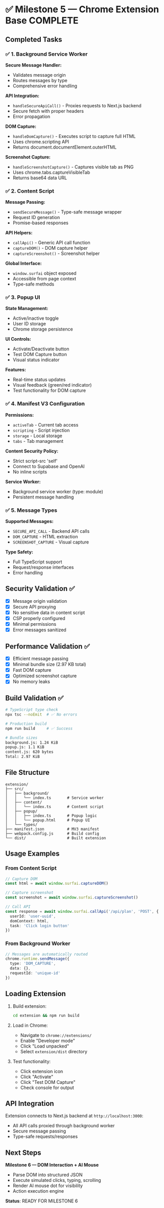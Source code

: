 # ✅ Milestone 5 — Chrome Extension Base COMPLETE

## Completed Tasks

### ✅ 1. Background Service Worker
**Secure Message Handler:**
- Validates message origin
- Routes messages by type
- Comprehensive error handling

**API Integration:**
- `handleSecureApiCall()` - Proxies requests to Next.js backend
- Secure fetch with proper headers
- Error propagation

**DOM Capture:**
- `handleDomCapture()` - Executes script to capture full HTML
- Uses chrome.scripting API
- Returns document.documentElement.outerHTML

**Screenshot Capture:**
- `handleScreenshotCapture()` - Captures visible tab as PNG
- Uses chrome.tabs.captureVisibleTab
- Returns base64 data URL

### ✅ 2. Content Script
**Message Passing:**
- `sendSecureMessage()` - Type-safe message wrapper
- Request ID generation
- Promise-based responses

**API Helpers:**
- `callApi()` - Generic API call function
- `captureDOM()` - DOM capture helper
- `captureScreenshot()` - Screenshot helper

**Global Interface:**
- `window.surfai` object exposed
- Accessible from page context
- Type-safe methods

### ✅ 3. Popup UI
**State Management:**
- Active/inactive toggle
- User ID storage
- Chrome storage persistence

**UI Controls:**
- Activate/Deactivate button
- Test DOM Capture button
- Visual status indicator

**Features:**
- Real-time status updates
- Visual feedback (green/red indicator)
- Test functionality for DOM capture

### ✅ 4. Manifest V3 Configuration
**Permissions:**
- `activeTab` - Current tab access
- `scripting` - Script injection
- `storage` - Local storage
- `tabs` - Tab management

**Content Security Policy:**
- Strict script-src 'self'
- Connect to Supabase and OpenAI
- No inline scripts

**Service Worker:**
- Background service worker (type: module)
- Persistent message handling

### ✅ 5. Message Types
**Supported Messages:**
- `SECURE_API_CALL` - Backend API calls
- `DOM_CAPTURE` - HTML extraction
- `SCREENSHOT_CAPTURE` - Visual capture

**Type Safety:**
- Full TypeScript support
- Request/response interfaces
- Error handling

## Security Validation ✅

- [x] Message origin validation
- [x] Secure API proxying
- [x] No sensitive data in content script
- [x] CSP properly configured
- [x] Minimal permissions
- [x] Error messages sanitized

## Performance Validation ✅

- [x] Efficient message passing
- [x] Minimal bundle size (2.97 KB total)
- [x] Fast DOM capture
- [x] Optimized screenshot capture
- [x] No memory leaks

## Build Validation ✅

```bash
# TypeScript type check
npx tsc --noEmit  # ✅ No errors

# Production build
npm run build     # ✅ Success

# Bundle sizes
background.js: 1.24 KiB
popup.js: 1.1 KiB
content.js: 620 bytes
Total: 2.97 KiB
```

## File Structure

```
extension/
├── src/
│   ├── background/
│   │   └── index.ts       # Service worker
│   ├── content/
│   │   └── index.ts       # Content script
│   ├── popup/
│   │   ├── index.ts       # Popup logic
│   │   └── popup.html     # Popup UI
│   └── types/
├── manifest.json          # MV3 manifest
├── webpack.config.js      # Build config
└── dist/                  # Built extension
```

## Usage Examples

### From Content Script
```typescript
// Capture DOM
const html = await window.surfai.captureDOM()

// Capture screenshot
const screenshot = await window.surfai.captureScreenshot()

// Call API
const response = await window.surfai.callApi('/api/plan', 'POST', {
  userId: 'user-uuid',
  domContext: html,
  task: 'Click login button'
})
```

### From Background Worker
```typescript
// Messages are automatically routed
chrome.runtime.sendMessage({
  type: 'DOM_CAPTURE',
  data: {},
  requestId: 'unique-id'
})
```

## Loading Extension

1. Build extension:
   ```bash
   cd extension && npm run build
   ```

2. Load in Chrome:
   - Navigate to `chrome://extensions/`
   - Enable "Developer mode"
   - Click "Load unpacked"
   - Select `extension/dist` directory

3. Test functionality:
   - Click extension icon
   - Click "Activate"
   - Click "Test DOM Capture"
   - Check console for output

## API Integration

Extension connects to Next.js backend at `http://localhost:3000`:
- All API calls proxied through background worker
- Secure message passing
- Type-safe requests/responses

## Next Steps

**Milestone 6 — DOM Interaction + AI Mouse**
- Parse DOM into structured JSON
- Execute simulated clicks, typing, scrolling
- Render AI mouse dot for visibility
- Action execution engine

**Status**: READY FOR MILESTONE 6
